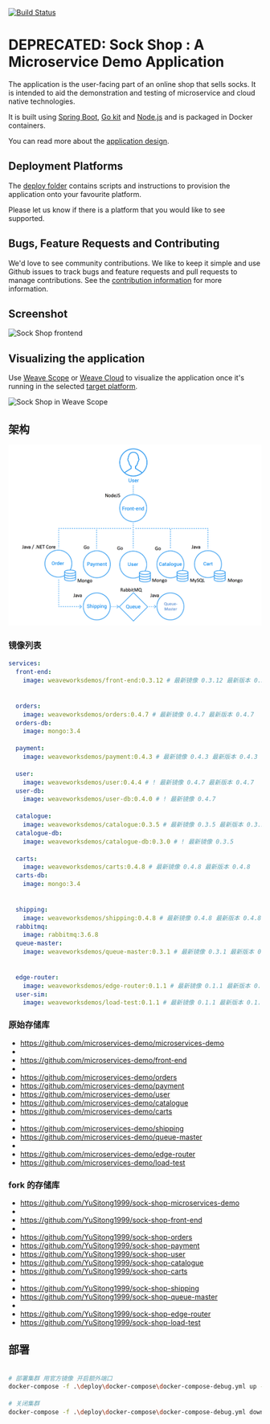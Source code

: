 [![Build Status](https://travis-ci.org/microservices-demo/microservices-demo.svg?branch=master)](https://travis-ci.org/microservices-demo/microservices-demo)

# DEPRECATED: Sock Shop : A Microservice Demo Application

The application is the user-facing part of an online shop that sells socks. It is intended to aid the demonstration and
testing of microservice and cloud native technologies.

It is built using [Spring Boot](http://projects.spring.io/spring-boot/), [Go kit](http://gokit.io)
and [Node.js](https://nodejs.org/) and is packaged in Docker containers.

You can read more about the [application design](./internal-docs/design.md).

## Deployment Platforms

The [deploy folder](./deploy/) contains scripts and instructions to provision the application onto your favourite
platform.

Please let us know if there is a platform that you would like to see supported.

## Bugs, Feature Requests and Contributing

We'd love to see community contributions. We like to keep it simple and use Github issues to track bugs and feature
requests and pull requests to manage contributions. See the [contribution information](.github/CONTRIBUTING.md) for more
information.

## Screenshot

![Sock Shop frontend](https://github.com/microservices-demo/microservices-demo.github.io/raw/master/assets/sockshop-frontend.png)

## Visualizing the application

Use [Weave Scope](http://weave.works/products/weave-scope/) or [Weave Cloud](http://cloud.weave.works/) to visualize the
application once it's running in the selected [target platform](./deploy/).

![Sock Shop in Weave Scope](https://github.com/microservices-demo/microservices-demo.github.io/raw/master/assets/sockshop-scope.png)

## 架构

![](Architecture.png)

### 镜像列表

```yaml
services:
  front-end:
    image: weaveworksdemos/front-end:0.3.12 # 最新镜像 0.3.12 最新版本 0.3.12


  orders:
    image: weaveworksdemos/orders:0.4.7 # 最新镜像 0.4.7 最新版本 0.4.7
  orders-db:
    image: mongo:3.4

  payment:
    image: weaveworksdemos/payment:0.4.3 # 最新镜像 0.4.3 最新版本 0.4.3

  user:
    image: weaveworksdemos/user:0.4.4 # ! 最新镜像 0.4.7 最新版本 0.4.7
  user-db:
    image: weaveworksdemos/user-db:0.4.0 # ! 最新镜像 0.4.7

  catalogue:
    image: weaveworksdemos/catalogue:0.3.5 # 最新镜像 0.3.5 最新版本 0.3.5
  catalogue-db:
    image: weaveworksdemos/catalogue-db:0.3.0 # ! 最新镜像 0.3.5

  carts:
    image: weaveworksdemos/carts:0.4.8 # 最新镜像 0.4.8 最新版本 0.4.8
  carts-db:
    image: mongo:3.4


  shipping:
    image: weaveworksdemos/shipping:0.4.8 # 最新镜像 0.4.8 最新版本 0.4.8
  rabbitmq:
    image: rabbitmq:3.6.8
  queue-master:
    image: weaveworksdemos/queue-master:0.3.1 # 最新镜像 0.3.1 最新版本 0.3.1


  edge-router:
    image: weaveworksdemos/edge-router:0.1.1 # 最新镜像 0.1.1 最新版本 0.1.1
  user-sim:
    image: weaveworksdemos/load-test:0.1.1 # 最新镜像 0.1.1 最新版本 0.1.1

```

### 原始存储库

* https://github.com/microservices-demo/microservices-demo
*
* https://github.com/microservices-demo/front-end
*
* https://github.com/microservices-demo/orders
* https://github.com/microservices-demo/payment
* https://github.com/microservices-demo/user
* https://github.com/microservices-demo/catalogue
* https://github.com/microservices-demo/carts
*
* https://github.com/microservices-demo/shipping
* https://github.com/microservices-demo/queue-master
*
* https://github.com/microservices-demo/edge-router
* https://github.com/microservices-demo/load-test

### fork 的存储库

* https://github.com/YuSitong1999/sock-shop-microservices-demo
*
* https://github.com/YuSitong1999/sock-shop-front-end
*
* https://github.com/YuSitong1999/sock-shop-orders
* https://github.com/YuSitong1999/sock-shop-payment
* https://github.com/YuSitong1999/sock-shop-user
* https://github.com/YuSitong1999/sock-shop-catalogue
* https://github.com/YuSitong1999/sock-shop-carts
*
* https://github.com/YuSitong1999/sock-shop-shipping
* https://github.com/YuSitong1999/sock-shop-queue-master
*
* https://github.com/YuSitong1999/sock-shop-edge-router
* https://github.com/YuSitong1999/sock-shop-load-test

## 部署

```Bash

# 部署集群 用官方镜像 开启额外端口
docker-compose -f .\deploy\docker-compose\docker-compose-debug.yml up -d

# 关闭集群
docker-compose -f .\deploy\docker-compose\docker-compose-debug.yml down

```
